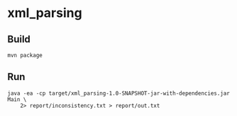 # xml_parsing

## Build

```shell script
mvn package
```

## Run

```shell script
java -ea -cp target/xml_parsing-1.0-SNAPSHOT-jar-with-dependencies.jar Main \
    2> report/inconsistency.txt > report/out.txt
```

